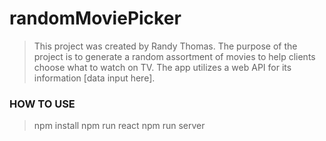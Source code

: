 # randomMoviePicker

> This project was created by Randy Thomas. The purpose of the project is to generate a random assortment of movies to help clients choose what to watch on TV. The app utilizes a web API for its information [data input here].

### HOW TO USE
> npm install
npm run react
npm run server